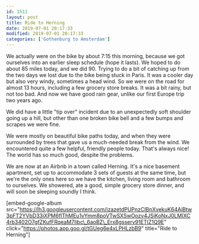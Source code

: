 ```yaml
---
id: 1511
layout: post
title: Ride to Herning
date: 2019-07-01 20:17:33
modified: 2019-07-01 20:17:33
categories: ['Gothenburg to Amsterdam']
---
```


We actually were on the bike by about 7:15 this morning, because we got ourselves into an earlier sleep schedule (hope it lasts). We hoped to do about 85 miles today, and we did 90. Trying to do a bit of catching up from the two days we lost due to the bike being stuck in Paris. It was a cooler day but also very windy, sometimes a head wind. So we were on the road for almost 13 hours, including a few grocery store breaks. It was a bit rainy, but not too bad. And now we have good rain gear, unlike our first Europe trip two years ago.

We did have a little "tip over" incident due to an unexpectedly soft shoulder going up a hill, but other than one broken bike bell and a few bumps and scrapes we were fine.

We were mostly on beautiful bike paths today, and when they were surrounded by trees that gave us a much-needed break from the wind. We encountered quite a few helpful, friendly people today. That's always nice! The world has so much good, despite the problems.

We are now at an Airbnb in a town called Herning. It's a nice basement apartment, set up to accommodate 3 sets of guests at the same time, but we're the only ones here so we have the kitchen, living room and bathroom to ourselves. We showered, ate a good, simple grocery store dinner, and will soon be sleeping soundly I think.

[embed-google-album src="https://lh3.googleusercontent.com/izazetdPUPnzClBnXvekuK64AiBtw3pFT2YVbD33iXPM6flThMEu1vYmm8poVTwSXSwOozv4JSiKoNxJ0LMIXC4rb3402O7gfZKufFRqeaM7Iibc\_6aoBZ\_Erx8gsserv91ETIZ1Q9E" click="https://photos.app.goo.gl/tGUeg6e4xLPHLzbB9" title="Ride to Herning"]
